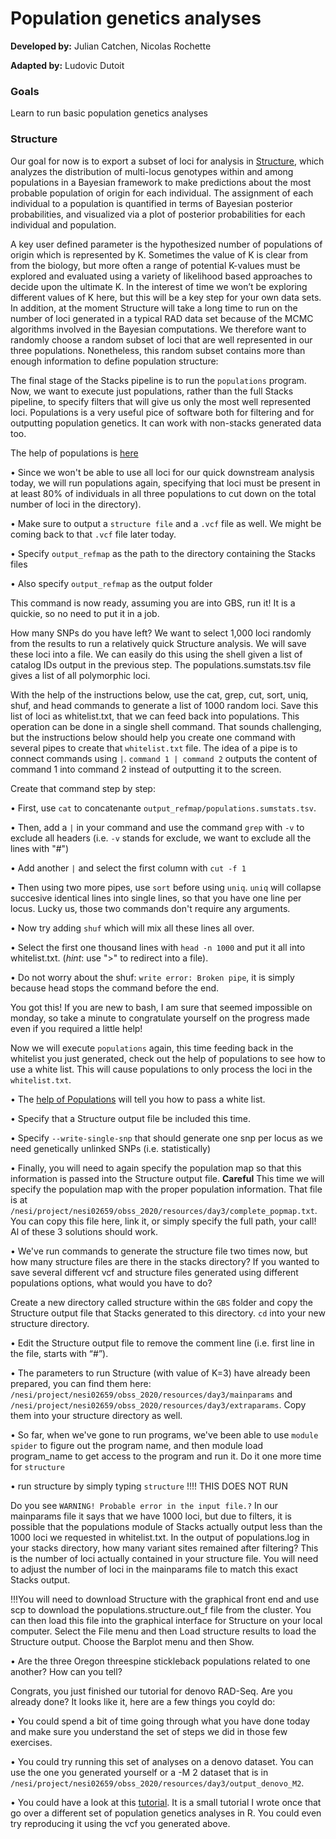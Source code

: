 # Population genetics analyses

**Developed by:** Julian Catchen, Nicolas Rochette

**Adapted by:** Ludovic Dutoit

### Goals
Learn to run basic population genetics analyses



### Structure

Our goal for now is to export a subset of loci for analysis in [Structure](https://web.stanford.edu/group/pritchardlab/structure.html), which analyzes the distribution of multi-locus genotypes within and among populations in a Bayesian framework to make predictions about the most probable population of origin for each individual. The assignment of each individual to a population is quantified in terms of Bayesian posterior probabilities, and visualized via a plot of posterior probabilities for each individual and population.

A key user defined parameter is the hypothesized number of populations of origin which is represented by K. Sometimes the value of K is clear from from the biology, but more often a range of potential K-values must be explored and evaluated using a variety of likelihood based approaches to decide upon the ultimate K. In the interest of time we won’t be exploring different values of K here, but this will be a key step for your own data sets. In addition, at the moment Structure will take a long time to run on the number of loci generated in a typical RAD data set because of the MCMC algorithms involved in the Bayesian computations. We therefore want to randomly choose a random subset of loci that are well represented in our three populations. Nonetheless, this random subset contains more than enough information to define population structure:

The final stage of the Stacks pipeline is to run the `populations` program. Now, we want to execute just populations, rather than the full Stacks pipeline, to specify filters that will give us only the most well represented loci. Populations is a very useful pice of software both for filtering and for outputting population genetics. It can work with non-stacks generated data too.

The help of populations is [here](https://catchenlab.life.illinois.edu/stacks/comp/populations.php)

 • Since we won't be able to use all loci for our quick downstream analysis today, we will run populations again, specifying that loci must be present in at least 80% of individuals in all three populations to cut down on the total number of loci in the directory).

 • Make sure to output a `structure file` and a `.vcf` file as well. We might be coming back to that `.vcf` file later today.
 
 • Specify `output_refmap` as the path to the directory containing the Stacks files 
  
 • Also specify `output_refmap` as the output folder

This command is now ready, assuming you are into GBS, run it! It is a quickie, so no need to put it in a job.
 
How many SNPs do you have left? We want to select 1,000 loci randomly from the results to run a relatively quick Structure analysis. We will save these loci into a file. We can easily do this using the shell given a list of catalog IDs output in the previous step. The populations.sumstats.tsv file gives a list of all polymorphic loci. 

With the help of the instructions below, use the cat, grep, cut, sort, uniq, shuf, and head commands to generate a list of 1000 random loci. Save this list of loci as whitelist.txt, that we can feed back into populations. This operation can be done in a single shell command. That sounds challenging, but the instructions below should help you create one command with several pipes to create that `whitelist.txt` file. The idea of a pipe is to connect commands using `|`. `command 1 | command 2` outputs the content of command 1 into command 2 instead of outputting it to the screen.

Create that command step by step:

• First, use `cat` to concatenante `output_refmap/populations.sumstats.tsv`.

• Then, add a `|` in your command and use the command `grep` with `-v` to exclude all headers (i.e. `-v` stands for exclude, we want to exclude all the lines with "#")

• Add another `|` and select the first column with `cut -f 1`

• Then using two more pipes, use `sort` before using `uniq`. `uniq` will collapse succesive identical lines into single lines, so that you have one line per locus. Lucky us, those two commands don't require any arguments.

• Now try adding `shuf` which will mix all these lines all over.

• Select the first one thousand lines with `head -n 1000` and put it all into whitelist.txt. (*hint*: use ">" to redirect into a file).

• Do not worry about the shuf: `write error: Broken pipe`, it is simply because head stops the command before the end.
 

You got this! If you are new to bash, I am sure that seemed impossible on monday, so take a minute to congratulate yourself on the progress made even if you required a little help!

Now we will execute `populations` again, this time feeding back in the whitelist you just generated, check out the help of populations to see how to use a white list. This will cause populations to only process the loci in the `whitelist.txt`. 

• The [help of Populations](https://catchenlab.life.illinois.edu/stacks/comp/populations.php) will tell you how to pass a white list.

• Specify that a Structure output file be included this time.
 
• Specify `--write-single-snp` that should generate one snp per locus as we need genetically unlinked SNPs (i.e. statistically)

• Finally, you will need to again specify the population map so that this information is passed into the Structure output file. **Careful** This time we will specify the population map with the proper population information. That file is at `/nesi/project/nesi02659/obss_2020/resources/day3/complete_popmap.txt`. You can copy this file here, link it, or simply specify the full path, your call! Al of these 3 solutions should work.

• We've run commands to generate the structure file two times now, but how many structure files are there in the stacks directory? If you wanted to save several different vcf and structure files generated using different populations options, what would you have to do?

Create a new directory called structure within the `GBS` folder and copy the Structure output file that Stacks generated to this directory. `cd` into your new structure directory.

• Edit the Structure output file to remove the comment line (i.e. first line in the file, starts with “#”).

• The parameters to run Structure (with value of K=3) have already been prepared, you can find them here: `/nesi/project/nesi02659/obss_2020/resources/day3/mainparams` and `/nesi/project/nesi02659/obss_2020/resources/day3/extraparams`. Copy them into your structure directory as well.

• So far, when we've gone to run programs, we've been able to use `module spider` to figure out the program name, and then module load program_name to get access to the program and run it. Do it one more time for `structure`

•  run structure by simply typing `structure` !!!! THIS DOES NOT RUN

 
Do you see `WARNING! Probable error in the input file.?` In our mainparams file it says that we have 1000 loci, but due to filters, it is possible that the populations module of Stacks actually output less than the 1000 loci we requested in whitelist.txt. In the output of populations.log in your stacks directory, how many variant sites remained after filtering? This is the number of loci actually contained in your structure file. You will need to adjust the number of loci in the mainparams file to match this exact Stacks output.

!!!You will need to download Structure with the graphical front end and use scp to download the populations.structure.out_f file from the cluster. You can then load this file into the graphical interface for Structure on your local computer. Select the File menu and then Load structure results to load the Structure output. Choose the Barplot menu and then Show.

• Are the three Oregon threespine stickleback populations related to one another? How can you tell?

Congrats, you just finished our tutorial for denovo RAD-Seq. Are you already done? It looks like it, here are a few things you coyld do:

• You could spend a bit of time going through what you have done today and make sure you understand the set of steps we did in those few exercises.

• You could try running this set of analyses on a denovo dataset. You can use the one you generated yourself or a -M 2 dataset that is in `/nesi/project/nesi02659/obss_2020/resources/day3/output_denovo_M2`.

• You could have a look at this [tutorial](https://github.com/ldutoit/bully_gbs/blob/master/populationstructure_tuto/populationstructure_tuto.md). It is a small tutorial I wrote once that go over a different set of population genetics analyses in R. You could even try reproducing it using the vcf you generated above.


